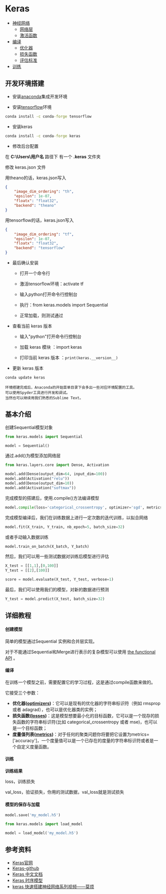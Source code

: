 # Keras

- [神经网络](/机器学习/keras神经网络.md)
	- [网络层](/机器学习/keras网络层.md)
	- [激活函数](/机器学习/keras激活函数.md)
- [编译]()
	- [优化器](/机器学习/keras优化器.md)
	- [损失函数](/机器学习/keras损失函数.md)
	- [评估标准](/机器学习/keras评估标准.md)
- [训练]()

## 开发环境搭建

- 安装[anaconda](/Python/anaconda.md)集成开发环境

- 安装[tensorflow](/机器学习/tensorflow.md)环境

```cmd
conda install -c conda-forge tensorflow
```

- 安装keras

```cmd
conda install -c conda-forge keras
```

- 修改后台配置

在 **C:\Users\用户名** 路径下 有一个 **.keras** 文件夹 

修改 keras.json 文件

用theano的话，keras.json写入

```json
{
    "image_dim_ordering": "th", 
    "epsilon": 1e-07, 
    "floatx": "float32", 
    "backend": "theano"
}
```

用tensorflow的话，keras.json写入

```json
{
    "image_dim_ordering": "tf", 
    "epsilon": 1e-07, 
    "floatx": "float32", 
    "backend": "tensorflow"
}
```

- 最后确认安装

	- 打开一个命令行

	- 激活tensorflow环境：activate tf

	- 输入python打开命令行控制台

	- 执行：from keras.models import Sequential

	- 正常加载，则测试通过


- 查看当前 keras 版本

	- 输入"python"打开命令行控制台

	- 加载 keras 模块	：import keras

	- 打印当前 keras 版本	：```print(keras.__version__)```

- 更新 keras 版本

```cmd
conda update keras
```


```
环境搭建完成后，Anaconda的开始菜单目录下会多出一些对应环境配置的工具。
可以使用Spyder工具进行开发和调试。
当然也可以继续用我们熟悉的Sublime Text。
```


## 基本介绍

创建Sequential模型对象

```python
from keras.models import Sequential

model = Sequential()
```

通过.add()为模型添加网络层

```python
from keras.layers.core import Dense, Activation

model.add(Dense(output_dim=64, input_dim=100))
model.add(Activation("relu"))
model.add(Dense(output_dim=10))
model.add(Activation("softmax"))
```

完成模型的搭建后，使用.compile()方法编译模型

```python
model.compile(loss='categorical_crossentropy', optimizer='sgd', metrics=['accuracy'])
```

完成模型编译后，我们在训练数据上进行一定次数的迭代训练，以拟合网络

```python
model.fit(X_train, Y_train, nb_epoch=5, batch_size=32)
```

或者手动输入数据训练

```python
model.train_on_batch(X_batch, Y_batch)
```

然后，我们可以用一些测试数据对训练后模型进行评估

```python
X_test = [[1,1],[0,100]]
Y_test = [[2],[100]]

score = model.evaluate(X_test, Y_test, verbose=1)
```

最后，我们可以使用我们的模型，对新的数据进行预测

```python
Y_test = model.predict(X_test, batch_size=32)
```

## 详细教程

#### 创建模型

简单的模型通过Sequential 实例和合并层实现。

对于不能通过Sequential和Merge进行表示的复杂模型可以使用 [the functional API](https://keras.io/getting-started/functional-api-guide/) 。

#### 编译

在训练一个模型之前，需要配置它的学习过程，这是通过compile函数来做的。

它接受三个参数：

- **优化器([optimizers](https://keras.io/optimizers/))**：它可以是现有的优化器的字符串标识符（例如 rmsprop 或者 adagrad），也可以是优化器类的实例；
- **损失函数([losses](https://keras.io/losses/))**：这是模型想要最小化的目标函数，它可以是一个现存的损失函数的字符串标识符(比如 categorical_crossentropy 或者 mse)，也可以是一个目标函数；
- **度量值列表([metrics](https://keras.io/metrics/))**：对于任何的聚类问题你将要把它设置为metrics=['accuracy']，一个度量值可以是一个已存在的度量的字符串标识符或者是一个自定义度量函数。


#### 训练

**训练结果**

loss，训练损失

val_loss，验证损失，你用的测试数据，val_loss就是测试损失


#### 模型的保存与加载

```python
model.save('my_model.h5')
```

```python
from keras.models import load_model

model = load_model('my_model.h5')
```


## 参考资料

- [Keras官网](https://keras.io/)
- [Keras-github](https://github.com/fchollet/keras)
- [Keras 中文文档](http://keras-cn.readthedocs.io/en/latest/)
- [Keras 时序模型](http://blog.csdn.net/thinking_boy1992/article/details/53207177)
- [keras 快速搭建神经网络系列视频——莫烦](https://morvanzhou.github.io/tutorials/machine-learning/keras/)
